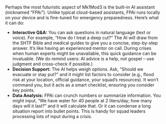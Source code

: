 Perhaps the most futuristic aspect of Mk1Mod3 is the built-in AI assistant (nicknamed “FPAi”). Unlike typical cloud-based assistants, FPAi runs locally on your device and is fine-tuned for emergency preparedness. Here’s what it can do:  
- **Interactive Q&A:** You can ask questions in natural language (text or voice). For example, “How do I treat a deep cut?” The AI will draw from the SHTF Bible and medical guides to give you a concise, step-by-step answer. It’s like having an experienced mentor on call. During crises when human experts might be unavailable, this quick guidance can be invaluable. (We do remind users: AI advice is a help, not gospel – use judgment and cross-check if possible.)  
- **Decision Support:** The AI helps weigh options. Ask, “Should we evacuate or stay put?” and it might list factors to consider (e.g., flood risk at your location, official guidance, your squad’s resources). It won’t command you, but it acts as a smart checklist, ensuring you consider key points.  
- **Data Analysis:** FPAi can crunch numbers or summarize information. You might input, “We have water for 40 people at 2 liters/day; how many days will it last?” and it will calculate that. Or it can condense a long situation report into bullet points. This is handy for squad leaders processing lots of input during a crisis.
